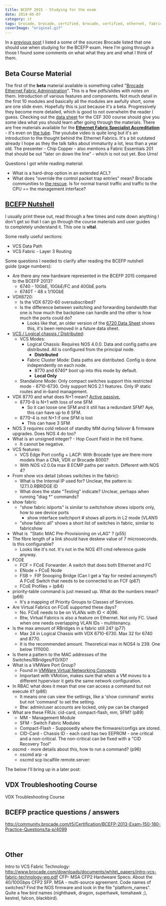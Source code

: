 ```yaml
---
title: BCEFP 2015 - Studying for the exam
date: 2014-05-07
category: it
tags: brocade, brocade, certified, brocade, certified, ethernet, fabric, professional, certification
coverImage: "original.gif"
---
```


In a [previous post](http://www.guldmyr.com/brocade-certified-ethernet-fabric-professional-2015-beta-exam/ "Brocade Certified Ethernet Fabric Professional 2015 Beta Exam") I listed a some of the sources Brocade listed that one should use when studying for the BCEFP exam. Here I'm going through a those I found some comments on what what they are and what I think of them.

## Beta Course Material

The first of the **beta** material available is something called "[Brocade Ethernet Fabric Administration](http://www.brocade.com/forms/getFile?p=documents/course_data_sheets/CEF300-DataSheet.pdf "CEFP 300-WBT Course Data Sheet")". This is a few pdfs/slides with notes on them. Introduction of various features and components. Not much detail in the first 10 modules and basically all the modules are awfully short, some are one slide even. Hopefully this is just because it's a beta. Progressively they become more detailed, which is good to not overwhelm the reader I guess. Checking out the [data sheet](http://www.brocade.com/downloads/documents/course_data_sheets/CEF300-DataSheet.pdf) for the CEF 300 course should give you some idea what you should learn after going through the materials. There are free materials available for the **[Ethernet Fabric Specialist Accreditation](http://www.brocade.com/education/certification-accreditation/accredited-ethernet-fabric-specialist/curriculum.page "http://www.brocade.com/education/certification-accreditation/accredited-ethernet-fabric-specialist/curriculum.page")** \- it's even on [the tube](http://www.youtube.com/watch?v=V9tMZgCydYQ "http://www.youtube.com/watch?v=V9tMZgCydYQ"). The youtube video is quite long but it's an introduction to the thought behind the Ethernet Fabrics. It's a bit outdated already I hope as they the talk talks about immaturity a lot, less than a year old. The presenter - Chip Copper - also mentions a Fabric Essentials 201 that should be out "later on down the line" - which is not out yet. Boo Urns!

Questions I got while reading material:

- What is a hard-drop option in an extended ACL?
- What does "override the control packet trap entries" mean? Brocade communities to [the rescue](http://community.brocade.com/t5/Ethernet-Fabric-VDX-CNA/How-do-you-Enable-Configure-SSH-access-to-VDX-6710/td-p/54389). Is for normal transit traffic and traffic to the CPU == the management interface?

## [**BCEFP Nutshell**](http://www.brocade.com/downloads/documents/certification_study_tools/bcefp-nutshell.pdf "pdf on brocade.com")

I usually print these out, read through a few times and note down anything I don't get so that I can go through the course materials and user guides to completely understand it. This one is **vital**.

Some really useful sections:

- VCS Data Path
- VCS Fabric - Layer 3 Routing

Some questions I needed to clarify after reading the BCEFP nutshell guide (page numbers):

- Are there any new hardware represented in the BCEFP 2015 compared to the BCEFP 2013?
    - 6740 - 10GbE, 10GbE/FC and 40GbE ports
    - 6740T - 48 x 1/10GbE
- VDX6720:
    - Is the VDX 6720-60 oversubscribed?
    - Is the difference between switching and forwarding bandwidth that one is how much the backplane can handle and the other is how much the ports could do?
        - Looks like that, an older version of the [6720 Data Sheet](http://www.governmentbigdataforum.com/2012/files/Brocade_VDX_6720_DataSheet_01.pdf "GA-DS-1524-01") shows this, it's been removed in a future data sheet.
- [VCS / Logical chassis / Distributed](http://www.brocade.com/downloads/documents/html_product_manuals/NOS_410_AG/GUID-5255C5BC-9A1F-4B3B-83E9-3AE6EA37AC00.html "NOS Administrator's Guide"):
    - VCS Modes:
        - Logical Chassis: Requires NOS 4.0.0. Data and config paths are distributed. All is configured from the principal node.
            - **Distributed**
        - Fabric Cluster Mode: Data paths are distributed. Config is done independently on each node.
            - 8770 and 6740\* boot up into this mode by default.
            - **Local Only**
    - Standalone Mode: Only compact switches support this restricted mode - 6710-6730. Only support NOS 2.1 features. Only IP static routes and in-band management.
- VDX 8770 and what does N+1 mean? [Active passive.](http://en.wikipedia.org/wiki/N+1_redundancy "on wikipedia")
    - 8770-8 is N+1 with loss of one SFM
        - So it can loose one SFM and it still has a redundant SFM? Aye, this can have up to 6 SFM.
    - 8770-4 is not N+1 if one SFM is lost
        - This can have 3 SFM
- NOS 3 requires cold reboot of standby MM during failover & firmware upgrades. Does NOS 4 do too?
- What is an unsigned integer? - Hop Count Field in the trill frame.
    - It cannot be negative.
- VCS features:
    - VCS Edge Port config + LACP: With Brocade type are there more models than a CNA, VDX or Brocade 8000?
    - With NOS v2.0.0a max 8 ECMP paths per switch. Different with NOS 4?
- From show vcs detail (shows switches in the fabric):
    - What is the Internal IP used for? Unclear, the pattern is: 127.1.0.RBRIDGE ID
    - What does the state "Testing" indicate? Unclear, perhaps when running "diag \*" commands?
- show fabric
    - "show fabric islports" is similar to switchshow shows islports only, how to see device ports
        - show interface switchport # shows all ports in L2 mode (VLAN1)
    - "show fabric all" shows a short list of switches in fabric, similar to fabricshow
- What is  "Static MAC Pre-Provisioning on vLAG" ? (p55)
- The fibre length of a link should have deskew value of 7 microseconds. Is this configurable?
    - Looks like it's not. It's not in the NOS 411 cmd reference guide anyway.
- FCOE
    - FCF = FCoE Forwarder. A switch that does both Ethernet and FC
    - ENode = FCoE Node
    - FSB =  FIP Snooping Bridge (Can I get a Yay for nested acronyms?) A FCoE Switch that needs to be connected to an FCF (p67)
    - FCoE Profiles = (p84)
- priority-table command is just messed up. What do the numbers mean? (p66)
    - It's a mapping of Priority Groups to Classes of Services.
- Are Virtual Fabrics on FCoE supported these days?
    - No. FCoE needs to be on VLANs with ID < 4096.
    - Btw, Virtual Fabrics is also a feature on Ethernet. Not only FC. Used when one needs overlapping VLAN IDs - multitenancy.
- Is the max amount of RBridges in a fabric still 24? (p77)
    - Max 24 in Logical Chassis with VDX 6710-6730. Max 32 for 6740 and 8770.
    - It is the recommended amount. Theoretical max in NOS4 is 239. One below 1111000.
- Is there a pattern to the MAC addresses of the Switches/RBridges/FD/XD?
- What is a VMWare Port Group?
    - Found in [VMWare Virtual Networking Concepts](https://www.vmware.com/files/pdf/virtual_networking_concepts.pdf "pdf on vmware.com")
    - Important with VMotion, makes sure that when a VM moves to a different hypervisor it gets the same network configuration.
- In RBAC what does it mean that one can access a command but not execute it? (p86)
    - It means one can view the settings, like a 'show command' works but not 'command' to set the setting.
    - Btw: admin/user accounts are locked, only pw can be changed
- What are these FRUs: cid-card, compact-flash, mm, SFM? (p89)
    - MM - Management Module
    - SFM - Switch Fabric Modules
    - Compact-Flash - Supposedly where the firmware/configs are stored.
    - CID-Card - Chassis ID - each card has two EEPROM - one critical and a non-critical. The non-critical can be fixed with a "CID Recovery Tool"
- oscmd - more details about this, how to run a command? (p96)
    - oscmd arp -a
    - oscmd scp localfile remote.server:

The below I'll bring up in a later post:

## **VDX Troubleshooting Course**

VDX Troubleshooting Course

## **BCEFP practice questions / answers**

http://community.brocade.com/t5/Certification/BCEFP-2013-Exam-150-180-Practice-Questions/ta-p/4099

 

## Other

Intro to VCS Fabric Technology: http://www.brocade.com/downloads/documents/white\_papers/intro-vcs-fabric-technology-wp.pdf CFP- MSA CFP2 Hardweare Specs: About the 40/100Gbps CFP2 SFP. MSA - multi-source agreement. Code names of switches? Find the NOS firmware and look in the file "platform\_names". Quite a few bird names (nighthawk, dragon, superhawk, tomahawk ;), kestrel, falcon, blackbird).
